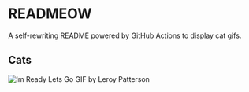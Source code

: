 # READMEOW

A self-rewriting README powered by GitHub Actions to display cat gifs.

## Cats

![Im Ready Lets Go GIF by Leroy Patterson](https://media0.giphy.com/media/CjmvTCZf2U3p09Cn0h/200.gif?cid=9acd02dach9q8gvvvk7ezlyc6wpt3x4801yzswnxc6v3srlv&ep=v1_gifs_search&rid=200.gif&ct=g)

